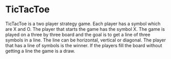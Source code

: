 # TicTacToe

TicTacToe is a two player strategy game. Each player has a symbol which are X and O. The player that starts the game has the symbol X. The game is played on a three by three board and the goal is to get a line of three symbols in a line. The line can be horizontal, vertical or diagonal. The player that has a line of symbols is the winner. If the players fill the board without getting a line the game is a draw.

